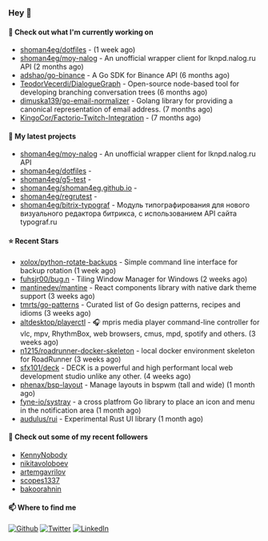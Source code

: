 ### Hey 👋

#### 👷 Check out what I'm currently working on

- [shoman4eg/dotfiles](https://github.com/shoman4eg/dotfiles) -  (1 week ago)
- [shoman4eg/moy-nalog](https://github.com/shoman4eg/moy-nalog) - An unofficial wrapper client for lknpd.nalog.ru API (2 months ago)
- [adshao/go-binance](https://github.com/adshao/go-binance) - A Go SDK for Binance API (6 months ago)
- [TeodorVecerdi/DialogueGraph](https://github.com/TeodorVecerdi/DialogueGraph) - Open-source node-based tool for developing branching conversation trees (6 months ago)
- [dimuska139/go-email-normalizer](https://github.com/dimuska139/go-email-normalizer) - Golang library for providing a canonical representation of email address. (7 months ago)
- [KingoCor/Factorio-Twitch-Integration](https://github.com/KingoCor/Factorio-Twitch-Integration) -  (7 months ago)

#### 🌱 My latest projects

- [shoman4eg/moy-nalog](https://github.com/shoman4eg/moy-nalog) - An unofficial wrapper client for lknpd.nalog.ru API
- [shoman4eg/dotfiles](https://github.com/shoman4eg/dotfiles) - 
- [shoman4eg/g5-test](https://github.com/shoman4eg/g5-test) - 
- [shoman4eg/shoman4eg.github.io](https://github.com/shoman4eg/shoman4eg.github.io) - 
- [shoman4eg/regrutest](https://github.com/shoman4eg/regrutest) - 
- [shoman4eg/bitrix-typograf](https://github.com/shoman4eg/bitrix-typograf) - Модуль типографирования для нового визуального редактора битрикса, с использованием API сайта typograf.ru

#### ⭐ Recent Stars

- [xolox/python-rotate-backups](https://github.com/xolox/python-rotate-backups) - Simple command line interface for backup rotation (1 week ago)
- [fuhsjr00/bug.n](https://github.com/fuhsjr00/bug.n) - Tiling Window Manager for Windows (2 weeks ago)
- [mantinedev/mantine](https://github.com/mantinedev/mantine) - React components library with native dark theme support (3 weeks ago)
- [tmrts/go-patterns](https://github.com/tmrts/go-patterns) - Curated list of Go design patterns, recipes and idioms (3 weeks ago)
- [altdesktop/playerctl](https://github.com/altdesktop/playerctl) - 🎧 mpris media player command-line controller for vlc, mpv, RhythmBox, web browsers, cmus, mpd, spotify and others. (3 weeks ago)
- [n1215/roadrunner-docker-skeleton](https://github.com/n1215/roadrunner-docker-skeleton) - local docker environment skeleton for RoadRunner (3 weeks ago)
- [sfx101/deck](https://github.com/sfx101/deck) - DECK is a powerful and high performant local web development studio unlike any other. (4 weeks ago)
- [phenax/bsp-layout](https://github.com/phenax/bsp-layout) - Manage layouts in bspwm (tall and wide) (1 month ago)
- [fyne-io/systray](https://github.com/fyne-io/systray) - a cross platfrom Go library to place an icon and menu in the notification area (1 month ago)
- [audulus/rui](https://github.com/audulus/rui) - Experimental Rust UI library (1 month ago)

#### 👯 Check out some of my recent followers

- [KennyNobody](https://github.com/KennyNobody)
- [nikitavoloboev](https://github.com/nikitavoloboev)
- [artemgavrilov](https://github.com/artemgavrilov)
- [scopes1337](https://github.com/scopes1337)
- [bakoorahnin](https://github.com/bakoorahnin)


#### 📫 Where to find me
<p>
<a href="https://github.com/shoman4eg" target="_blank"><img alt="Github" src="https://img.shields.io/badge/GitHub-%2312100E.svg?&style=for-the-badge&logo=Github&logoColor=white" /></a>
<a href="https://twitter.com/shoman4eg" target="_blank"><img alt="Twitter" src="https://img.shields.io/badge/twitter-%231DA1F2.svg?&style=for-the-badge&logo=twitter&logoColor=white" /></a>
<a href="https://www.linkedin.com/in/artemdubinin/" target="_blank"><img alt="LinkedIn" src="https://img.shields.io/badge/linkedin-%230077B5.svg?&style=for-the-badge&logo=linkedin&logoColor=white" /></a>
</p>
